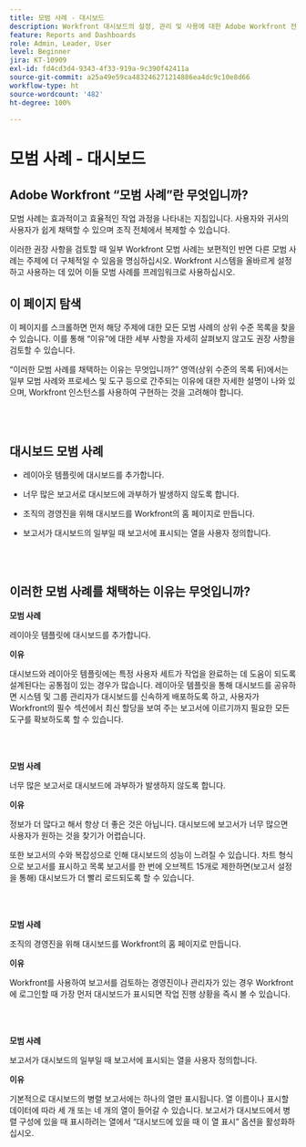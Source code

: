 ```yaml
---
title: 모범 사례 - 대시보드
description: Workfront 대시보드의 설정, 관리 및 사용에 대한 Adobe Workfront 전문가의 모범 사례 권장 사항을 살펴봅니다.
feature: Reports and Dashboards
role: Admin, Leader, User
level: Beginner
jira: KT-10909
exl-id: fd4cd3d4-9343-4f33-919a-9c390f42411a
source-git-commit: a25a49e59ca483246271214886ea4dc9c10e8d66
workflow-type: ht
source-wordcount: '482'
ht-degree: 100%

---
```


# 모범 사례 - 대시보드

## Adobe Workfront “모범 사례”란 무엇입니까?

모범 사례는 효과적이고 효율적인 작업 과정을 나타내는 지침입니다. 사용자와 귀사의 사용자가 쉽게 채택할 수 있으며 조직 전체에서 복제할 수 있습니다.

이러한 권장 사항을 검토할 때 일부 Workfront 모범 사례는 보편적인 반면 다른 모범 사례는 주제에 더 구체적일 수 있음을 명심하십시오. Workfront 시스템을 올바르게 설정하고 사용하는 데 있어 이들 모범 사례를 프레임워크로 사용하십시오.

## 이 페이지 탐색

이 페이지를 스크롤하면 먼저 해당 주제에 대한 모든 모범 사례의 상위 수준 목록을 찾을 수 있습니다. 이를 통해 “이유”에 대한 세부 사항을 자세히 살펴보지 않고도 권장 사항을 검토할 수 있습니다.

“이러한 모범 사례를 채택하는 이유는 무엇입니까?” 영역(상위 수준의 목록 뒤)에서는 일부 모범 사례와 프로세스 및 도구 등으로 간주되는 이유에 대한 자세한 설명이 나와 있으며, Workfront 인스턴스를 사용하여 구현하는 것을 고려해야 합니다.

</br>
</br>

## 대시보드 모범 사례

* 레이아웃 템플릿에 대시보드를 추가합니다.

* 너무 많은 보고서로 대시보드에 과부하가 발생하지 않도록 합니다.

* 조직의 경영진을 위해 대시보드를 Workfront의 홈 페이지로 만듭니다.

* 보고서가 대시보드의 일부일 때 보고서에 표시되는 열을 사용자 정의합니다.


</br>
</br>


## 이러한 모범 사례를 채택하는 이유는 무엇입니까?

**모범 사례**

레이아웃 템플릿에 대시보드를 추가합니다.

**이유**

대시보드와 레이아웃 템플릿에는 특정 사용자 세트가 작업을 완료하는 데 도움이 되도록 설계된다는 공통점이 있는 경우가 많습니다. 레이아웃 템플릿을 통해 대시보드를 공유하면 시스템 및 그룹 관리자가 대시보드를 신속하게 배포하도록 하고, 사용자가 Workfront의 필수 섹션에서 최신 할당을 보여 주는 보고서에 이르기까지 필요한 모든 도구를 확보하도록 할 수 있습니다.

</br>
</br>

**모범 사례**

너무 많은 보고서로 대시보드에 과부하가 발생하지 않도록 합니다.

**이유**

정보가 더 많다고 해서 항상 더 좋은 것은 아닙니다. 대시보드에 보고서가 너무 많으면 사용자가 원하는 것을 찾기가 어렵습니다.

또한 보고서의 수와 복잡성으로 인해 대시보드의 성능이 느려질 수 있습니다. 차트 형식으로 보고서를 표시하고 목록 보고서를 한 번에 오브젝트 15개로 제한하면(보고서 설정을 통해) 대시보드가 더 빨리 로드되도록 할 수 있습니다.

</br>
</br>

**모범 사례**

조직의 경영진을 위해 대시보드를 Workfront의 홈 페이지로 만듭니다.

**이유**

Workfront를 사용하여 보고서를 검토하는 경영진이나 관리자가 있는 경우 Workfront에 로그인할 때 가장 먼저 대시보드가 표시되면 작업 진행 상황을 즉시 볼 수 있습니다.

</br>
</br>

**모범 사례**

보고서가 대시보드의 일부일 때 보고서에 표시되는 열을 사용자 정의합니다.

**이유**

기본적으로 대시보드의 병렬 보고서에는 하나의 열만 표시됩니다. 열 이름이나 표시할 데이터에 따라 세 개 또는 네 개의 열이 들어갈 수 있습니다. 보고서가 대시보드에서 병렬 구성에 있을 때 표시하려는 열에서 “대시보드에 있을 때 이 열 표시” 옵션을 활성화하십시오.

